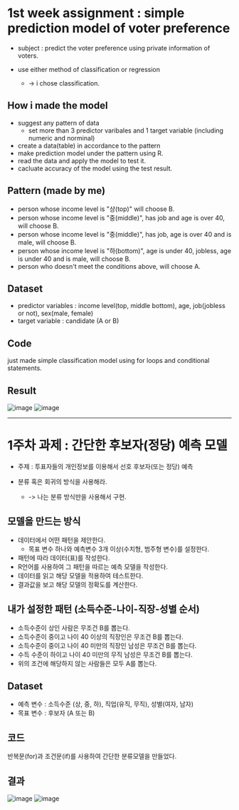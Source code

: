 # 1st week assignment : simple prediction model of voter preference

* subject : predict the voter preference using private information of voters.

* use either method of classification or regression
	* -> i chose classification.


## How i made the model

* suggest any pattern of data
	* set more than 3 predictor varibales and 1 target variable (including numeric and norminal)
* create a data(table) in accordance to the pattern
* make prediction model under the pattern using R.
* read the data and apply the model to test it.
* cacluate accuracy of the model using the test result.

## Pattern (made by me)
* person whose income level is "상(top)" will choose B.
* person whose income level is "중(middle)", has job and age is over 40, will choose B.
* person whose income level is "중(middle)", has job, age is over 40 and is male, will choose B.
* person whose income level is "하(bottom)", age is under 40, jobless, age is under 40 and is male, will choose B.
* person who doesn't meet the conditions above, will choose A.

## Dataset
* predictor variables : income level(top, middle bottom), age, job(jobless or not), sex(male, female)
* target variable : candidate (A or B)

## Code
just made simple classification model using for loops and conditional statements.

## Result
![image](https://user-images.githubusercontent.com/65381957/157922814-07ded0d7-b083-4ae1-867d-9b23819dd677.png)
![image](https://user-images.githubusercontent.com/65381957/157922858-39344f6d-b1ee-4394-bc45-0a2be9b5dd8c.png)


______


# 1주차 과제 : 간단한 후보자(정당) 예측 모델

* 주제 : 투표자들의 개인정보를 이용해서 선호 후보자(또는 정당) 예측

* 분류 혹은 회귀의 방식을 사용해라.
	* -> 나는 분류 방식만을 사용해서 구현.


## 모델을 만드는 방식

* 데이터에서 어떤 패턴을 제안한다.
	* 목표 변수 하나와 예측변수 3개 이상(수치형, 범주형 변수)를 설정한다.
* 패턴에 따라 데이터(표)를 작성한다.
* R언어를 사용하여 그 패턴을 따르는 예측 모델을 작성한다.
* 데이터를 읽고 해당 모델을 적용하여 테스트한다.
* 결과값을 보고 해당 모델의 정확도를 계산한다.

## 내가 설정한 패턴 (소득수준-나이-직장-성별 순서)
* 소득수준이 상인 사람은 무조건 B를 뽑는다.
* 소득수준이 중이고 나이 40 이상의 직장인은 무조건 B를 뽑는다.
* 소득수준이 중이고 나이 40 미만의 직장인 남성은 무조건 B를 뽑는다.
* 수득 수준이 하이고 나이 40 미만의 무직 남성은 무조건 B를 뽑는다.
* 위의 조건에 해당하지 않는 사람들은 모두 A를 뽑는다.

## Dataset
* 예측 변수 : 소득수준 (상, 중, 하), 직업(유직, 무직), 성별(여자, 남자)
* 목표 변수 : 후보자 (A 또는 B)

## 코드
반복문(for)과 조건문(if)를 사용하여 간단한 분류모델을 만들었다.

## 결과
![image](https://user-images.githubusercontent.com/65381957/157922814-07ded0d7-b083-4ae1-867d-9b23819dd677.png)
![image](https://user-images.githubusercontent.com/65381957/157922858-39344f6d-b1ee-4394-bc45-0a2be9b5dd8c.png)
